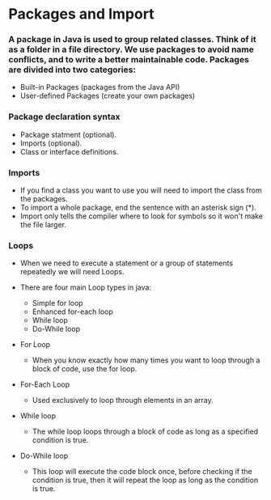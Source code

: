 # Packages and Import

### A package in Java is used to group related classes. Think of it as a folder in a file directory. We use packages to avoid name conflicts, and to write a better maintainable code. Packages are divided into two categories:
  - Built-in Packages (packages from the Java API)
  - User-defined Packages (create your own packages)

### Package declaration syntax
  - Package statment (optional).
  - Imports (optional).
  - Class or interface definitions.

### Imports
  - If you find a class you want to use you will need to import the class from the packages.
  - To import a whole package, end the sentence with an asterisk sign (*).
  - Import only tells the compiler where to look for symbols so it won't make the file larger.
 
### Loops
  - When we need to execute a statement or a group of statements repeatedly we will need Loops.

- There are four main Loop types in java:
  - Simple for loop
  - Enhanced for-each loop
  - While loop
  - Do-While loop

- For Loop
  - When you know exactly how many times you want to loop through a block of code, use the for loop.
- For-Each Loop
  - Used exclusively to loop through elements in an array.
- While loop
  - The while loop loops through a block of code as long as a specified condition is true.
- Do-While loop
  - This loop will execute the code block once, before checking if the condition is true, then it will repeat the loop as long as the condition is true.